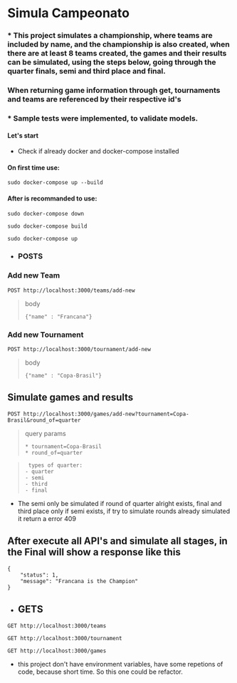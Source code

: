 # Simula Campeonato

### * This project simulates a championship, where teams are included by name, and the championship is also created, when there are at least 8 teams created, the games and their results can be simulated, using the steps below, going through the quarter finals, semi and third place and final.
### When returning game information through get, tournaments and teams are referenced by their respective id's 
### * Sample tests were implemented, to validate models.
#### Let's start

* Check if already docker and docker-compose installed

#### On first time use:
```
sudo docker-compose up --build
```
#### After is recommanded to use:
```
sudo docker-compose down
```
```
sudo docker-compose build
```
```
sudo docker-compose up
```
* ### POSTS
### Add new Team
```
POST http://localhost:3000/teams/add-new
```
> body
>```
>{"name" : "Francana"}
>```
### Add new Tournament
```
POST http://localhost:3000/tournament/add-new
```
> body
>```
>{"name" : "Copa-Brasil"}
>```
## Simulate games and results
```
POST http://localhost:3000/games/add-new?tournament=Copa-Brasil&round_of=quarter
```
> query params
>```
> * tournament=Copa-Brasil
> * round_of=quarter
>```

>```
>  types of quarter:
> - quarter
> - semi
> - third
> - final
>```
* The semi only be simulated if round of quarter alright exists, final and third place only if semi exists, if try to simulate rounds already simulated it return a error 409

## After execute all API's and simulate all stages, in the Final will show a response like this
```
{
    "status": 1,
    "message": "Francana is the Champion"
}
```

* ## GETS
```
GET http://localhost:3000/teams
```
```
GET http://localhost:3000/tournament
```
```
GET http://localhost:3000/games
```

* this project don't have environment variables, have some repetions of code, because short time. So this one could be refactor.